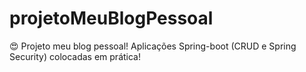 # projetoMeuBlogPessoal
😍 Projeto meu blog pessoal! 
Aplicações Spring-boot (CRUD e Spring Security) colocadas em prática!
